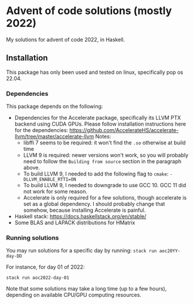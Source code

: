 # Advent of code solutions (mostly 2022)

My solutions for advent of code 2022, in Haskell.

## Installation

This package has only been used and tested on linux, specifically pop os 22.04.

### Dependencies
This package depends on the following:
- Dependencies for the Accelerate package, specifically its LLVM PTX backend
  using CUDA GPUs. Please follow installation instructions here for the 
  dependencies: https://github.com/AccelerateHS/accelerate-llvm/tree/master/accelerate-llvm 
  Notes:
  - libffi 7 seems to be required: it won't find the `.so` otherwise at build time
  - LLVM 9 is required: newer versions won't work, so you will probably need to
    follow the `Building from source` section in the paragraph above.
  - To build LLVM 9, I needed to add the following flag to `cmake`: `-DLLVM_ENABLE_RTTI=ON`
  - To build LLVM 9, I needed to downgrade to use GCC 10. GCC 11 did not work for some reason.
  - Accelerate is only required for a few solutions, though accelerate is set as
    a global dependency. I should probably change that somehow, because installing
    Accelerate is painful.
- Haskell stack: https://docs.haskellstack.org/en/stable/
- Some BLAS and LAPACK distributions for HMatrix

### Running solutions
You may run solutions for a specific day by running:
`stack run aoc20YY-day-DD`

For instance, for day 01 of 2022:

`stack run aoc2022-day-01`

Note that some solutions may take a long time (up to a few hours), depending on 
available CPU/GPU computing resources.

